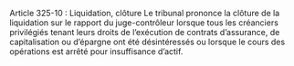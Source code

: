Article 325-10 : Liquidation, clôture
Le tribunal prononce la clôture de la liquidation sur le rapport du juge-contrôleur lorsque tous les créanciers privilégiés tenant leurs droits de l’exécution de contrats d’assurance, de capitalisation ou d’épargne ont été désintéressés ou lorsque le cours des opérations est arrêté pour insuffisance d’actif.